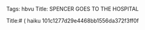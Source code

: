 Tags: hbvu
Title: SPENCER GOES TO THE HOSPITAL
  
Title:# ( haiku 101c1277d29e4468bb1556da372f3ff0f
  
